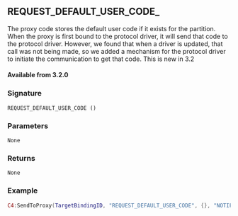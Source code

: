## REQUEST\_DEFAULT\_USER\_CODE\_

The proxy code stores the default user code if it exists for the partition.  When the proxy is first bound to the protocol driver, it will send that code to the protocol driver.  However, we found that when a driver is updated, that call was not being made, so we added a mechanism for the protocol driver to initiate the communication to get that code.  This is new in 3.2

#### Available from 3.2.0



### Signature

`REQUEST_DEFAULT_USER_CODE ()`



### Parameters

`None`


### Returns

`None`


### Example

```lua
C4:SendToProxy(TargetBindingID, "REQUEST_DEFAULT_USER_CODE", {}, "NOTIFY")
```
